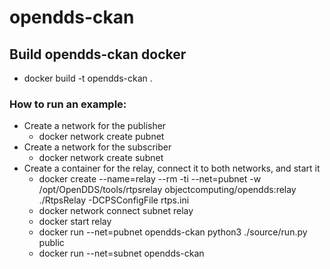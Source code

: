 # opendds-ckan

## Build opendds-ckan docker
 - docker build -t opendds-ckan .

### How to run an example:
 - Create a network for the publisher
    - docker network create pubnet
 - Create a network for the subscriber
    - docker network create subnet
  - Create a container for the relay, connect it to both networks, and start it
     - docker create --name=relay --rm -ti --net=pubnet -w /opt/OpenDDS/tools/rtpsrelay objectcomputing/opendds:relay ./RtpsRelay -DCPSConfigFile rtps.ini
     - docker network connect subnet relay
     - docker start relay
     - docker run --net=pubnet opendds-ckan python3 ./source/run.py public
     - docker run --net=subnet opendds-ckan
